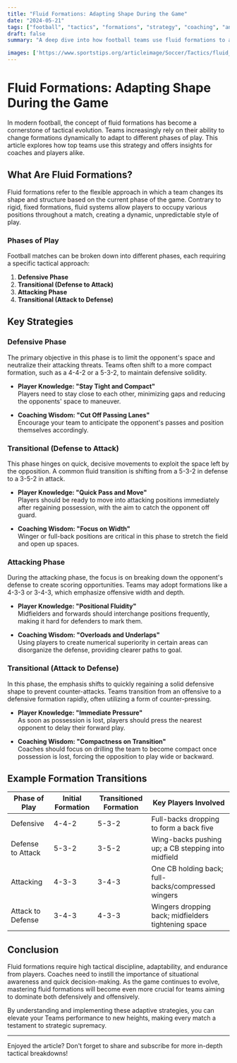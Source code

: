 ```yaml
---
title: "Fluid Formations: Adapting Shape During the Game"
date: "2024-05-21"
tags: ["football", "tactics", "formations", "strategy", "coaching", "analysis", "gameplay"]
draft: false
summary: "A deep dive into how football teams use fluid formations to adapt their shape during different phases of the game."

images: ['https://www.sportstips.org/articleimage/Soccer/Tactics/fluid_formations_adapting_shape_during_the_game.webp']
---
```


# Fluid Formations: Adapting Shape During the Game

In modern football, the concept of fluid formations has become a cornerstone of tactical evolution. Teams increasingly rely on their ability to change formations dynamically to adapt to different phases of play. This article explores how top teams use this strategy and offers insights for coaches and players alike.

## What Are Fluid Formations?

Fluid formations refer to the flexible approach in which a team changes its shape and structure based on the current phase of the game. Contrary to rigid, fixed formations, fluid systems allow players to occupy various positions throughout a match, creating a dynamic, unpredictable style of play.

### Phases of Play

Football matches can be broken down into different phases, each requiring a specific tactical approach:

1. **Defensive Phase**
2. **Transitional (Defense to Attack)**
3. **Attacking Phase**
4. **Transitional (Attack to Defense)**

## Key Strategies

### Defensive Phase

The primary objective in this phase is to limit the opponent's space and neutralize their attacking threats. Teams often shift to a more compact formation, such as a 4-4-2 or a 5-3-2, to maintain defensive solidity.

- **Player Knowledge: "Stay Tight and Compact"**  
    Players need to stay close to each other, minimizing gaps and reducing the opponents' space to maneuver.
  
- **Coaching Wisdom: "Cut Off Passing Lanes"**  
    Encourage your team to anticipate the opponent's passes and position themselves accordingly.

### Transitional (Defense to Attack)

This phase hinges on quick, decisive movements to exploit the space left by the opposition. A common fluid transition is shifting from a 5-3-2 in defense to a 3-5-2 in attack.

- **Player Knowledge: "Quick Pass and Move"**  
    Players should be ready to move into attacking positions immediately after regaining possession, with the aim to catch the opponent off guard.
  
- **Coaching Wisdom: "Focus on Width"**  
    Winger or full-back positions are critical in this phase to stretch the field and open up spaces.

### Attacking Phase

During the attacking phase, the focus is on breaking down the opponent's defense to create scoring opportunities. Teams may adopt formations like a 4-3-3 or 3-4-3, which emphasize offensive width and depth.

- **Player Knowledge: "Positional Fluidity"**  
    Midfielders and forwards should interchange positions frequently, making it hard for defenders to mark them.
  
- **Coaching Wisdom: "Overloads and Underlaps"**  
    Using players to create numerical superiority in certain areas can disorganize the defense, providing clearer paths to goal.

### Transitional (Attack to Defense)

In this phase, the emphasis shifts to quickly regaining a solid defensive shape to prevent counter-attacks. Teams transition from an offensive to a defensive formation rapidly, often utilizing a form of counter-pressing.

- **Player Knowledge: "Immediate Pressure"**  
    As soon as possession is lost, players should press the nearest opponent to delay their forward play.
  
- **Coaching Wisdom: "Compactness on Transition"**  
    Coaches should focus on drilling the team to become compact once possession is lost, forcing the opposition to play wide or backward.

## Example Formation Transitions

| Phase of Play        | Initial Formation | Transitioned Formation | Key Players Involved                       |
|----------------------|-------------------|------------------------|--------------------------------------------|
| Defensive            | 4-4-2             | 5-3-2                  | Full-backs dropping to form a back five    |
| Defense to Attack    | 5-3-2             | 3-5-2                  | Wing-backs pushing up; a CB stepping into midfield |
| Attacking            | 4-3-3             | 3-4-3                  | One CB holding back; full-backs/compressed wingers |
| Attack to Defense    | 3-4-3             | 4-3-3                  | Wingers dropping back; midfielders tightening space |

## Conclusion

Fluid formations require high tactical discipline, adaptability, and endurance from players. Coaches need to instill the importance of situational awareness and quick decision-making. As the game continues to evolve, mastering fluid formations will become even more crucial for teams aiming to dominate both defensively and offensively.

By understanding and implementing these adaptive strategies, you can elevate your Teams performance to new heights, making every match a testament to strategic supremacy.

---

Enjoyed the article? Don't forget to share and subscribe for more in-depth tactical breakdowns!
```